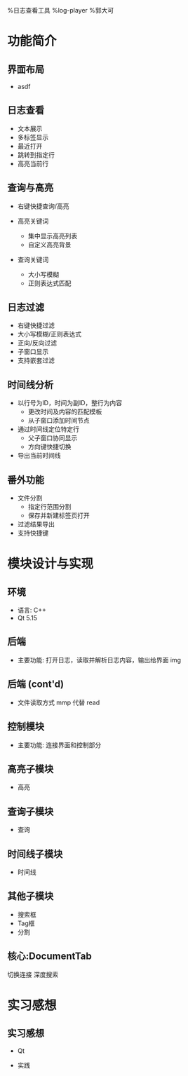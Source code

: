%日志查看工具
%log-player
%郭大可

# 功能简介

## 界面布局
- asdf

## 日志查看

- 文本展示
- 多标签显示
- 最近打开
- 跳转到指定行
- 高亮当前行

## 查询与高亮

- 右键快捷查询/高亮
- 高亮关键词

  - 集中显示高亮列表
  - 自定义高亮背景
- 查询关键词

  - 大小写模糊
  - 正则表达式匹配

## 日志过滤

- 右键快捷过滤
- 大小写模糊/正则表达式
- 正向/反向过滤
- 子窗口显示
- 支持嵌套过滤

## 时间线分析

- 以行号为ID，时间为副ID，整行为内容
  - 更改时间及内容的匹配模板
  - 从子窗口添加时间节点
- 通过时间线定位特定行
  - 父子窗口协同显示
  - 方向键快捷切换
- 导出当前时间线

## 番外功能

- 文件分割
    - 指定行范围分割
    - 保存并新建标签页打开
- 过滤结果导出
- 支持快捷键

# 模块设计与实现

## 环境
- 语言: C++
- Qt 5.15

## 后端

- 主要功能: 打开日志，读取并解析日志内容，输出给界面
img

## 后端 (cont'd)

-  文件读取方式
    mmp 代替 read

## 控制模块

- 主要功能: 连接界面和控制部分

## 高亮子模块

- 高亮

## 查询子模块

- 查询

## 时间线子模块

- 时间线

## 其他子模块

- 搜索框
- Tag框
- 分割

## 核心:DocumentTab
切换连接
深度搜索 

# 实习感想

## 实习感想

- Qt

- 实践

